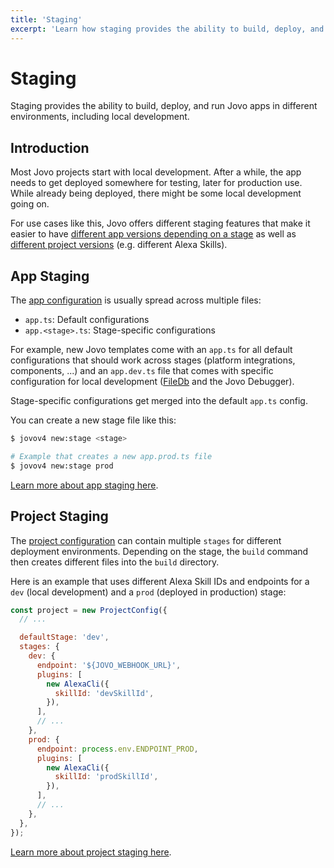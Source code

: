 ```yaml
---
title: 'Staging'
excerpt: 'Learn how staging provides the ability to build, deploy, and run Jovo apps in different environments, including local development.'
---
```


# Staging

Staging provides the ability to build, deploy, and run Jovo apps in different environments, including local development.

## Introduction

Most Jovo projects start with local development. After a while, the app needs to get deployed somewhere for testing, later for production use. While already being deployed, there might be some local development going on.

For use cases like this, Jovo offers different staging features that make it easier to have [different app versions depending on a stage](#app-staging) as well as [different project versions](#project-staging) (e.g. different Alexa Skills).

## App Staging

The [app configuration](./app-config.md) is usually spread across multiple files:

- `app.ts`: Default configurations
- `app.<stage>.ts`: Stage-specific configurations

For example, new Jovo templates come with an `app.ts` for all default configurations that should work across stages (platform integrations, components, ...) and an `app.dev.ts` file that comes with specific configuration for local development ([FileDb](https://v4.jovo.tech/marketplace/db-filedb) and the Jovo Debugger).

Stage-specific configurations get merged into the default `app.ts` config.

You can create a new stage file like this:

```sh
$ jovov4 new:stage <stage>

# Example that creates a new app.prod.ts file
$ jovov4 new:stage prod
```

[Learn more about app staging here](./app-config.md#staging).

## Project Staging

The [project configuration](./project-config.md) can contain multiple `stages` for different deployment environments. Depending on the stage, the `build` command then creates different files into the `build` directory.

Here is an example that uses different Alexa Skill IDs and endpoints for a `dev` (local development) and a `prod` (deployed in production) stage:

```js
const project = new ProjectConfig({
  // ...

  defaultStage: 'dev',
  stages: {
    dev: {
      endpoint: '${JOVO_WEBHOOK_URL}',
      plugins: [
        new AlexaCli({
          skillId: 'devSkillId',
        }),
      ],
      // ...
    },
    prod: {
      endpoint: process.env.ENDPOINT_PROD,
      plugins: [
        new AlexaCli({
          skillId: 'prodSkillId',
        }),
      ],
      // ...
    },
  },
});
```

[Learn more about project staging here](./project-config.md#staging).

